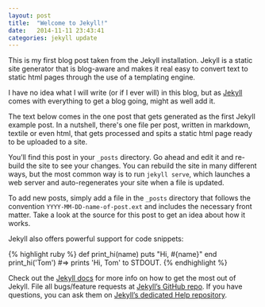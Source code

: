 ```yaml
---
layout: post
title:  "Welcome to Jekyll!"
date:   2014-11-11 23:43:41
categories: jekyll update
---
```

This is my first blog post taken from the Jekyll installation. Jekyll is a static site generator that is blog-aware and makes it real easy to convert text to static html pages through the use of a templating engine.

I have no idea what I will write (or if I ever will) in this blog, but as [Jekyll][jekyll] comes with everything to get a blog going, might as well add it.

The text below comes in the one post that gets generated as the first Jekyll example post. In a nutshell, there's one file per post, written in markdown, textile or even html, that gets processed and spits a static html page ready to be uploaded to a site.


You’ll find this post in your `_posts` directory. Go ahead and edit it and re-build the site to see your changes. You can rebuild the site in many different ways, but the most common way is to run `jekyll serve`, which launches a web server and auto-regenerates your site when a file is updated.

To add new posts, simply add a file in the `_posts` directory that follows the convention `YYYY-MM-DD-name-of-post.ext` and includes the necessary front matter. Take a look at the source for this post to get an idea about how it works.

Jekyll also offers powerful support for code snippets:

{% highlight ruby %}
def print_hi(name)
  puts "Hi, #{name}"
end
print_hi('Tom')
#=> prints 'Hi, Tom' to STDOUT.
{% endhighlight %}

Check out the [Jekyll docs][jekyll] for more info on how to get the most out of Jekyll. File all bugs/feature requests at [Jekyll’s GitHub repo][jekyll-gh]. If you have questions, you can ask them on [Jekyll’s dedicated Help repository][jekyll-help].

[jekyll]:      http://jekyllrb.com
[jekyll-gh]:   https://github.com/jekyll/jekyll
[jekyll-help]: https://github.com/jekyll/jekyll-help
